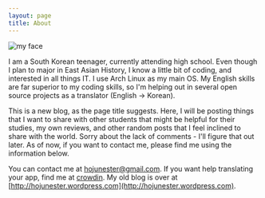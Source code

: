 ```yaml
---
layout: page
title: About
---
```


![my face](https://fbcdn-sphotos-a-a.akamaihd.net/hphotos-ak-xaf1/v/t1.0-9/p417x417/301774_228948567220918_2039018596_n.jpg?oh=eb72d3ab12c5671424c0edcb68766817&oe=545CA26A&__gda__=1417809485_d98b477cdd599d50cf71cba3edb38378)

I am a South Korean teenager, currently attending high school. Even though I plan to major in East Asian History, I know a little bit of coding, and interested in all things IT. I use Arch Linux as my main OS. My English skills are far superior to my coding skills, so I'm helping out in several open source projects as a translator (English -> Korean).

This is a new blog, as the page title suggests. Here, I will be posting things that I want to share with other students that might be helpful for their studies, my own reviews, and other random posts that I feel inclined to share with the world. Sorry about the lack of comments - I'll figure that out later. As of now, if you want to contact me, please find me using the information below.

You can contact me at hojunester@gmail.com.
If you want help translating your app, find me at [crowdin](https://crowdin.com/profile/hojunester).
My old blog is over at [http://hojunester.wordpress.com](http://hojunester.wordpress.com).
